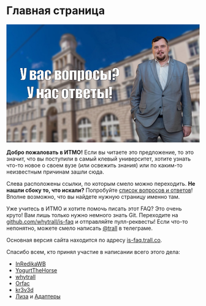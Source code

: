 # Главная страница

![клевая картинка с Гарольдом, йей!](cover.jpg)

**Добро пожаловать в ИТМО!** Если вы читаете это предложение, то это значит, что вы поступили в самый клевый университет, хотите узнать что-то новое о своем вузе (или освежить знания) или по каким-то неизвестным причинам зашли сюда.

Слева расположены ссылки, по которым смело можно переходить. **Не нашли сбоку то, что искали?** Попробуйте [список вопросов и ответов](qa.md)! Вполне возможно, что вы найдете нужную страницу именно там.

Уже учитесь в ИТМО и хотите помочь писать этот FAQ? Это очень круто! Вам лишь только нужно немного знать Git. Переходите на [github.com/whytrall/is-faq](https://github.com/whytrall/is-faq) и отправляйте пулл-реквесты! Если что-то непонятно, можете смело написать [@trall](https://t.me/trall) в телеграме.

Основная версия сайта находится по адресу [is-faq.trall.co](https://is-faq.trall.co).

Спасибо всем, кто принял участие в написании всего этого дела:
- [InRedikaWB](https://github.com/InRedikaWB)
- [YogurtTheHorse](https://github.com/YogurtTheHorse)
- [whytrall](https://github.com/whytrall)
- [Orfac](https://github.com/Orfac)
- [kr3v3d](https://github.com/kr3v3d)
- [Лиза](https://vk.com/khor.elizaveta) и [Адаптеры](https://vk.com/adapteritmo)
